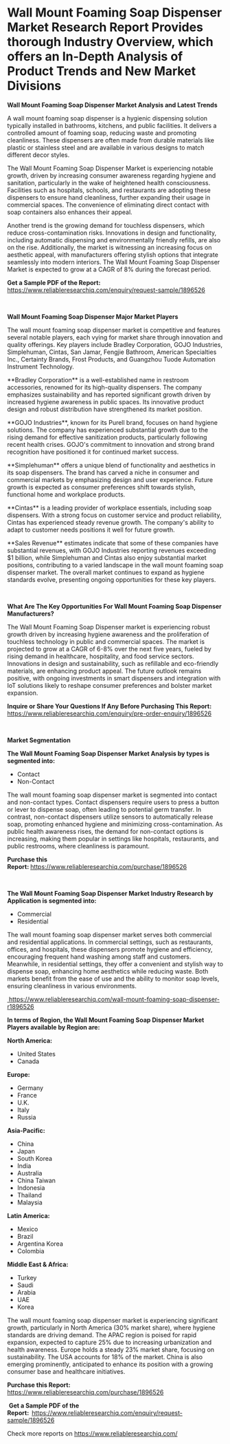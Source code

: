 <p><h1>Wall Mount Foaming Soap Dispenser Market Research Report Provides thorough Industry Overview, which offers an In-Depth Analysis of Product Trends and New Market Divisions</h1></p><p><strong>Wall Mount Foaming Soap Dispenser Market Analysis and Latest Trends</strong></p>
<p><p>A wall mount foaming soap dispenser is a hygienic dispensing solution typically installed in bathrooms, kitchens, and public facilities. It delivers a controlled amount of foaming soap, reducing waste and promoting cleanliness. These dispensers are often made from durable materials like plastic or stainless steel and are available in various designs to match different decor styles.</p><p>The Wall Mount Foaming Soap Dispenser Market is experiencing notable growth, driven by increasing consumer awareness regarding hygiene and sanitation, particularly in the wake of heightened health consciousness. Facilities such as hospitals, schools, and restaurants are adopting these dispensers to ensure hand cleanliness, further expanding their usage in commercial spaces. The convenience of eliminating direct contact with soap containers also enhances their appeal. </p><p>Another trend is the growing demand for touchless dispensers, which reduce cross-contamination risks. Innovations in design and functionality, including automatic dispensing and environmentally friendly refills, are also on the rise. Additionally, the market is witnessing an increasing focus on aesthetic appeal, with manufacturers offering stylish options that integrate seamlessly into modern interiors. The Wall Mount Foaming Soap Dispenser Market is expected to grow at a CAGR of 8% during the forecast period.</p></p>
<p><strong>Get a Sample PDF of the Report:&nbsp;</strong> <a href="https://www.reliableresearchiq.com/enquiry/request-sample/1896526?utm_campaign=2265&utm_medium=2&utm_source=Github&utm_content=ia&utm_term=05042025&utm_id=wall-mount-foaming-soap-dispenser">https://www.reliableresearchiq.com/enquiry/request-sample/1896526</a></p>
<p>&nbsp;</p>
<p><strong>Wall Mount Foaming Soap Dispenser Major Market Players</strong></p>
<p><p>The wall mount foaming soap dispenser market is competitive and features several notable players, each vying for market share through innovation and quality offerings. Key players include Bradley Corporation, GOJO Industries, Simplehuman, Cintas, San Jamar, Fengjie Bathroom, American Specialties Inc., Certainty Brands, Frost Products, and Guangzhou Tuode Automation Instrument Technology.</p><p>**Bradley Corporation** is a well-established name in restroom accessories, renowned for its high-quality dispensers. The company emphasizes sustainability and has reported significant growth driven by increased hygiene awareness in public spaces. Its innovative product design and robust distribution have strengthened its market position.</p><p>**GOJO Industries**, known for its Purell brand, focuses on hand hygiene solutions. The company has experienced substantial growth due to the rising demand for effective sanitization products, particularly following recent health crises. GOJO's commitment to innovation and strong brand recognition have positioned it for continued market success.</p><p>**Simplehuman** offers a unique blend of functionality and aesthetics in its soap dispensers. The brand has carved a niche in consumer and commercial markets by emphasizing design and user experience. Future growth is expected as consumer preferences shift towards stylish, functional home and workplace products.</p><p>**Cintas** is a leading provider of workplace essentials, including soap dispensers. With a strong focus on customer service and product reliability, Cintas has experienced steady revenue growth. The company's ability to adapt to customer needs positions it well for future growth.</p><p>**Sales Revenue** estimates indicate that some of these companies have substantial revenues, with GOJO Industries reporting revenues exceeding $1 billion, while Simplehuman and Cintas also enjoy substantial market positions, contributing to a varied landscape in the wall mount foaming soap dispenser market. The overall market continues to expand as hygiene standards evolve, presenting ongoing opportunities for these key players.</p></p>
<p>&nbsp;</p>
<p><strong>What Are The Key Opportunities For Wall Mount Foaming Soap Dispenser Manufacturers?</strong></p>
<p><p>The Wall Mount Foaming Soap Dispenser market is experiencing robust growth driven by increasing hygiene awareness and the proliferation of touchless technology in public and commercial spaces. The market is projected to grow at a CAGR of 6-8% over the next five years, fueled by rising demand in healthcare, hospitality, and food service sectors. Innovations in design and sustainability, such as refillable and eco-friendly materials, are enhancing product appeal. The future outlook remains positive, with ongoing investments in smart dispensers and integration with IoT solutions likely to reshape consumer preferences and bolster market expansion.</p></p>
<p><strong>Inquire or Share Your Questions If Any Before Purchasing This Report:</strong> <a href="https://www.reliableresearchiq.com/enquiry/pre-order-enquiry/1896526?utm_campaign=2265&utm_medium=2&utm_source=Github&utm_content=ia&utm_term=05042025&utm_id=wall-mount-foaming-soap-dispenser">https://www.reliableresearchiq.com/enquiry/pre-order-enquiry/1896526</a></p>
<p>&nbsp;</p>
<p><strong>Market Segmentation</strong></p>
<p><strong>The Wall Mount Foaming Soap Dispenser Market Analysis by types is segmented into:</strong></p>
<p><ul><li>Contact</li><li>Non-Contact</li></ul></p>
<p><p>The wall mount foaming soap dispenser market is segmented into contact and non-contact types. Contact dispensers require users to press a button or lever to dispense soap, often leading to potential germ transfer. In contrast, non-contact dispensers utilize sensors to automatically release soap, promoting enhanced hygiene and minimizing cross-contamination. As public health awareness rises, the demand for non-contact options is increasing, making them popular in settings like hospitals, restaurants, and public restrooms, where cleanliness is paramount.</p></p>
<p><strong>Purchase this Report:&nbsp;</strong><a href="https://www.reliableresearchiq.com/purchase/1896526?utm_campaign=2265&utm_medium=2&utm_source=Github&utm_content=ia&utm_term=05042025&utm_id=wall-mount-foaming-soap-dispenser">https://www.reliableresearchiq.com/purchase/1896526</a></p>
<p>&nbsp;</p>
<p><strong>The Wall Mount Foaming Soap Dispenser Market Industry Research by Application is segmented into:</strong></p>
<p><ul><li>Commercial</li><li>Residential</li></ul></p>
<p><p>The wall mount foaming soap dispenser market serves both commercial and residential applications. In commercial settings, such as restaurants, offices, and hospitals, these dispensers promote hygiene and efficiency, encouraging frequent hand washing among staff and customers. Meanwhile, in residential settings, they offer a convenient and stylish way to dispense soap, enhancing home aesthetics while reducing waste. Both markets benefit from the ease of use and the ability to monitor soap levels, ensuring cleanliness in various environments.</p></p>
<p><a href="https://www.reliableresearchiq.com/wall-mount-foaming-soap-dispenser-r1896526?utm_campaign=2265&utm_medium=2&utm_source=Github&utm_content=ia&utm_term=05042025&utm_id=wall-mount-foaming-soap-dispenser">&nbsp;https://www.reliableresearchiq.com/wall-mount-foaming-soap-dispenser-r1896526</a></p>
<p><strong>In terms of Region, the Wall Mount Foaming Soap Dispenser Market Players available by Region are:</strong></p>
<p>
    <p> <strong> North America: </strong>
        <ul>
            <li>United States</li>
            <li>Canada</li>
        </ul>
        </p> 
    <p> <strong> Europe: </strong>
        <ul>
            <li>Germany</li>
            <li>France</li>
            <li>U.K.</li>
            <li>Italy</li>
            <li>Russia</li>
        </ul>
        </p> 
    <p> <strong> Asia-Pacific: </strong>
        <ul>
            <li>China</li>
            <li>Japan</li>
            <li>South Korea</li>
            <li>India</li>
            <li>Australia</li>
            <li>China Taiwan</li>
            <li>Indonesia</li>
            <li>Thailand</li>
            <li>Malaysia</li>
        </ul>
        </p> 
    <p> <strong> Latin America: </strong>
        <ul>
            <li>Mexico</li>
            <li>Brazil</li>
            <li>Argentina Korea</li>
            <li>Colombia</li>
        </ul>
        </p> 
    <p> <strong> Middle East & Africa: </strong>
        <ul>
            <li>Turkey</li>
            <li>Saudi</li>
            <li>Arabia</li>
            <li>UAE</li>
            <li>Korea</li>
        </ul>
    </p>
    </p>
<p><p>The wall mount foaming soap dispenser market is experiencing significant growth, particularly in North America (30% market share), where hygiene standards are driving demand. The APAC region is poised for rapid expansion, expected to capture 25% due to increasing urbanization and health awareness. Europe holds a steady 23% market share, focusing on sustainability. The USA accounts for 18% of the market. China is also emerging prominently, anticipated to enhance its position with a growing consumer base and healthcare initiatives.</p></p>
<p><strong>Purchase this Report: </strong><a href="https://www.reliableresearchiq.com/purchase/1896526?utm_campaign=2265&utm_medium=2&utm_source=Github&utm_content=ia&utm_term=05042025&utm_id=wall-mount-foaming-soap-dispenser">https://www.reliableresearchiq.com/purchase/1896526</a></p>
<p>&nbsp;<strong>Get a Sample PDF of the Report:&nbsp;&nbsp;</strong><a href="https://www.reliableresearchiq.com/enquiry/request-sample/1896526?utm_campaign=2265&utm_medium=2&utm_source=Github&utm_content=ia&utm_term=05042025&utm_id=wall-mount-foaming-soap-dispenser">https://www.reliableresearchiq.com/enquiry/request-sample/1896526</a></p>
<p><strong></strong></p>
<p>Check more reports on <a href="https://www.reliableresearchiq.com/?utm_campaign=2265&utm_medium=2&utm_source=Github&utm_content=ia&utm_term=05042025&utm_id=wall-mount-foaming-soap-dispenser">https://www.reliableresearchiq.com/</a></p>